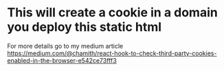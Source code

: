 # This will create a cookie in a domain you deploy this static html
 
For more details go to my medium article https://medium.com/@chamith/react-hook-to-check-third-party-cookies-enabled-in-the-browser-e542ce73fff3
